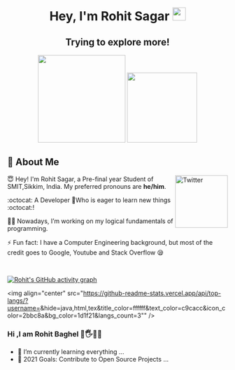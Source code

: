<h1 align="center">Hey, I'm Rohit Sagar <img src="https://raw.githubusercontent.com/aemmadi/aemmadi/master/wave.gif" width="30px"></h1> 
<h2 align="center">Trying to explore more!</h2>

<p align="center"> <img src="https://octodex.github.com/images/tentocats.jpg" height="200px" width="200px"> <img src="https://octodex.github.com/images/daftpunktocat-guy.gif" height="160px" width="160px"> </p>

## :wave: About Me 

<a href="https://www.linkedin.com/in/rohit-singh-sagar-0702b918b/" target="_blank"><img src="https://cdn2.iconfinder.com/data/icons/social-media-2199/64/social_media_isometric_14-linkedin-512.png" height="120px" width="120px" alt="Twitter" align="right"></a>

😇 Hey! I'm Rohit Sagar, a Pre-final year Student of SMIT,Sikkim, India. My preferred pronouns are **he/him**.

:octocat: A Developer 💖Who is eager to learn new things :octocat:! 
 

👩‍💻 Nowadays, I’m working on my logical fundamentals of programming.  

⚡ Fun fact: I have a Computer Engineering background, but most of the credit goes to Google, Youtube and Stack Overflow 😪

<br> 


[![Rohit's GitHub activity graph](https://activity-graph.herokuapp.com/graph?username=Rohit-1604&theme=xcode)](https://git.io/Rohit-1604)
   <br />

<img align="center" src="https://github-readme-stats.vercel.app/api/top-langs/?username=<Rohit-1604>&hide=java,html,tex&title_color=ffffff&text_color=c9cacc&icon_color=2bbc8a&bg_color=1d1f21&langs_count=3"" />

### Hi ,I am Rohit Baghel 👋🖐👋👋
- 🌱 I’m currently learning everything ...
- 🚀 2021 Goals: Contribute to Open Source Projects ... 
<!--
**Rohit-1604/Rohit-1604** is a ✨ _special_ ✨ repository because its `README.md` (this file) appears on your GitHub profile.

Here are some ideas to get you started:

- 🔭 I’m currently working on ...
- 🌱 I’m currently learning ...
- 👯 I’m looking to collaborate on ...
- 🤔 I’m looking for help with ...
- 💬 Ask me about ...
- 📫 How to reach me: ...
- 😄 Pronouns: ...
- ⚡ Fun fact: ...
-->
